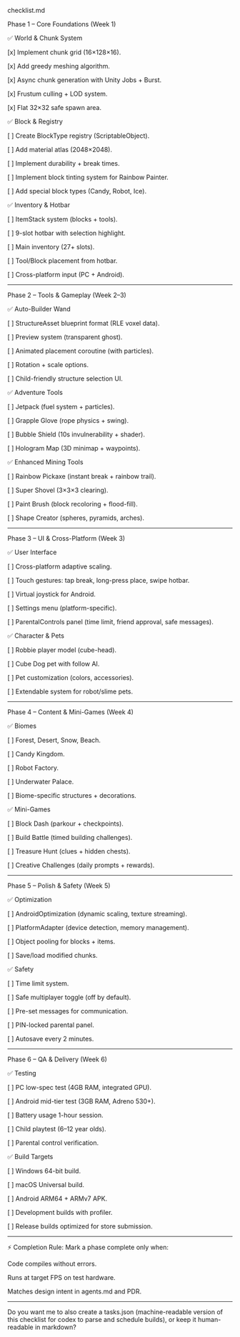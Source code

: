 checklist.md

Phase 1 – Core Foundations (Week 1)

✅ World & Chunk System

[x] Implement chunk grid (16×128×16).

[x] Add greedy meshing algorithm.

[x] Async chunk generation with Unity Jobs + Burst.

[x] Frustum culling + LOD system.

[x] Flat 32×32 safe spawn area.


✅ Block & Registry

[ ] Create BlockType registry (ScriptableObject).

[ ] Add material atlas (2048×2048).

[ ] Implement durability + break times.

[ ] Implement block tinting system for Rainbow Painter.

[ ] Add special block types (Candy, Robot, Ice).


✅ Inventory & Hotbar

[ ] ItemStack system (blocks + tools).

[ ] 9-slot hotbar with selection highlight.

[ ] Main inventory (27+ slots).

[ ] Tool/Block placement from hotbar.

[ ] Cross-platform input (PC + Android).



---

Phase 2 – Tools & Gameplay (Week 2–3)

✅ Auto-Builder Wand

[ ] StructureAsset blueprint format (RLE voxel data).

[ ] Preview system (transparent ghost).

[ ] Animated placement coroutine (with particles).

[ ] Rotation + scale options.

[ ] Child-friendly structure selection UI.


✅ Adventure Tools

[ ] Jetpack (fuel system + particles).

[ ] Grapple Glove (rope physics + swing).

[ ] Bubble Shield (10s invulnerability + shader).

[ ] Hologram Map (3D minimap + waypoints).


✅ Enhanced Mining Tools

[ ] Rainbow Pickaxe (instant break + rainbow trail).

[ ] Super Shovel (3×3×3 clearing).

[ ] Paint Brush (block recoloring + flood-fill).

[ ] Shape Creator (spheres, pyramids, arches).



---

Phase 3 – UI & Cross-Platform (Week 3)

✅ User Interface

[ ] Cross-platform adaptive scaling.

[ ] Touch gestures: tap break, long-press place, swipe hotbar.

[ ] Virtual joystick for Android.

[ ] Settings menu (platform-specific).

[ ] ParentalControls panel (time limit, friend approval, safe messages).


✅ Character & Pets

[ ] Robbie player model (cube-head).

[ ] Cube Dog pet with follow AI.

[ ] Pet customization (colors, accessories).

[ ] Extendable system for robot/slime pets.



---

Phase 4 – Content & Mini-Games (Week 4)

✅ Biomes

[ ] Forest, Desert, Snow, Beach.

[ ] Candy Kingdom.

[ ] Robot Factory.

[ ] Underwater Palace.

[ ] Biome-specific structures + decorations.


✅ Mini-Games

[ ] Block Dash (parkour + checkpoints).

[ ] Build Battle (timed building challenges).

[ ] Treasure Hunt (clues + hidden chests).

[ ] Creative Challenges (daily prompts + rewards).



---

Phase 5 – Polish & Safety (Week 5)

✅ Optimization

[ ] AndroidOptimization (dynamic scaling, texture streaming).

[ ] PlatformAdapter (device detection, memory management).

[ ] Object pooling for blocks + items.

[ ] Save/load modified chunks.


✅ Safety

[ ] Time limit system.

[ ] Safe multiplayer toggle (off by default).

[ ] Pre-set messages for communication.

[ ] PIN-locked parental panel.

[ ] Autosave every 2 minutes.



---

Phase 6 – QA & Delivery (Week 6)

✅ Testing

[ ] PC low-spec test (4GB RAM, integrated GPU).

[ ] Android mid-tier test (3GB RAM, Adreno 530+).

[ ] Battery usage 1-hour session.

[ ] Child playtest (6–12 year olds).

[ ] Parental control verification.


✅ Build Targets

[ ] Windows 64-bit build.

[ ] macOS Universal build.

[ ] Android ARM64 + ARMv7 APK.

[ ] Development builds with profiler.

[ ] Release builds optimized for store submission.



---

⚡ Completion Rule:
Mark a phase complete only when:

Code compiles without errors.

Runs at target FPS on test hardware.

Matches design intent in agents.md and PDR.



---

Do you want me to also create a tasks.json (machine-readable version of this checklist for codex to parse and schedule builds), or keep it human-readable in markdown?

